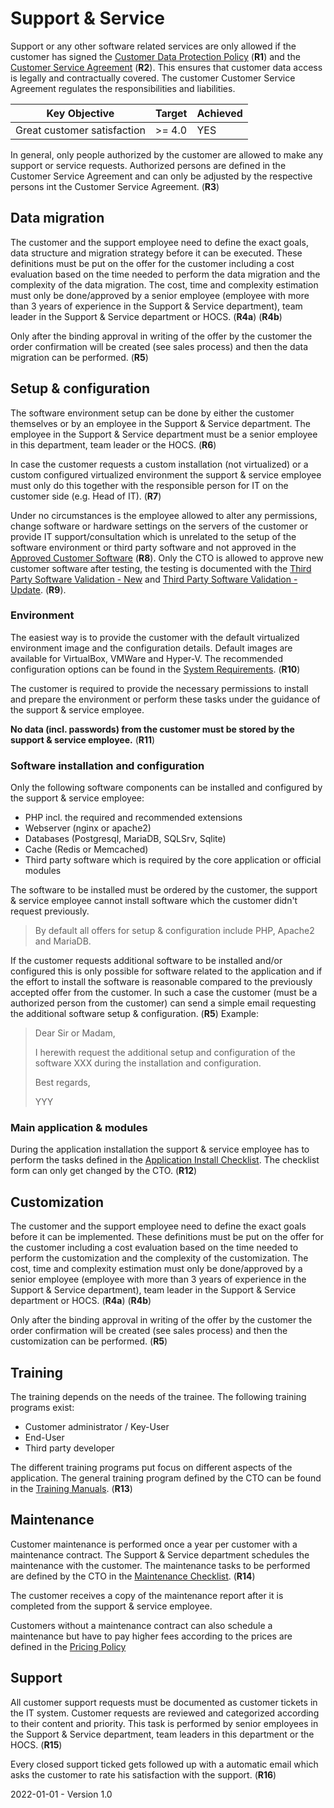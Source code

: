 # Support & Service

Support or any other software related services are only allowed if the customer has signed the [Customer Data Protection Policy](./Sales/Customer%20Data%20Protection%20Policy.md) (**R1**) and the [Customer Service Agreement](./Sales/Customer%20Service%20Agreement.md) (**R2**). This ensures that customer data access is legally and contractually covered. The customer Customer Service Agreement regulates the responsibilities and liabilities.

| Key Objective               | Target | Achieved |
| --------------------------- | ------ | -------- |
| Great customer satisfaction | >= 4.0 | YES      |

In general, only people authorized by the customer are allowed to make any support or service requests. Authorized persons are defined in the Customer Service Agreement and can only be adjusted by the respective persons int the Customer Service Agreement. (**R3**)

## Data migration

The customer and the support employee need to define the exact goals, data structure and migration strategy before it can be executed. These definitions must be put on the offer for the customer including a cost evaluation based on the time needed to perform the data migration and the complexity of the data migration. The cost, time and complexity estimation must only be done/approved by a senior employee (employee with more than 3 years of experience in the Support & Service department), team leader in the Support & Service department or HOCS. (**R4a**) (**R4b**)

Only after the binding approval in writing of the offer by the customer the order confirmation will be created (see sales process) and then the data migration can be performed. (**R5**)

## Setup & configuration

The software environment setup can be done by either the customer themselves or by an employee in the Support & Service department. The employee in the Support & Service department must be a senior employee in this department, team leader or the HOCS. (**R6**)

In case the customer requests a custom installation (not virtualized) or a custom configured virtualized environment the support & service employee must only do this together with the responsible person for IT on the customer side (e.g. Head of IT). (**R7**)

Under no circumstances is the employee allowed to alter any permissions, change software or hardware settings on the servers of the customer or provide IT support/consultation which is unrelated to the setup of the software environment or third party software and not approved in the [Approved Customer Software]() (**R8**). Only the CTO is allowed to approve new customer software after testing, the testing is documented with the [Third Party Software Validation - New]() and [Third Party Software Validation - Update](). (**R9**).

### Environment

The easiest way is to provide the customer with the default virtualized environment image and the configuration details. Default images are available for VirtualBox, VMWare and Hyper-V. The recommended configuration options can be found in the [System Requirements](https://github.com/Karaka-Management/User-Guide/blob/develop/setup/install.md#server-recommendations). (**R10**)

The customer is required to provide the necessary permissions to install and prepare the environment or perform these tasks under the guidance of the support & service employee. 

**No data (incl. passwords) from the customer must be stored by the support & service employee.** (**R11**)

### Software installation and configuration

Only the following software components can be installed and configured by the support & service employee:

* PHP incl. the required and recommended extensions
* Webserver (nginx or apache2)
* Databases (Postgresql, MariaDB, SQLSrv, Sqlite)
* Cache (Redis or Memcached)
* Third party software which is required by the core application or official modules

The software to be installed must be ordered by the customer, the support & service employee cannot install software which the customer didn't request previously.

> By default all offers for setup & configuration include PHP, Apache2 and MariaDB.

If the customer requests additional software to be installed and/or configured this is only possible for software related to the application and if the effort to install the software is reasonable compared to the previously accepted offer from the customer. In such a case the customer (must be a authorized person from the customer) can send a simple email requesting the additional software setup & configuration. (**R5**) Example:

> Dear Sir or Madam,
>
> I herewith request the additional setup and configuration of the software XXX during the installation and configuration.
>
> Best regards,
>
> YYY 

### Main application & modules

During the application installation the support & service employee has to perform the tasks defined in the [Application Install Checklist](./Support/Application%20Install%20Checklist.md). The checklist form can only get changed by the CTO. (**R12**)

## Customization

The customer and the support employee need to define the exact goals before it can be implemented. These definitions must be put on the offer for the customer including a cost evaluation based on the time needed to perform the customization and the complexity of the customization. The cost, time and complexity estimation must only be done/approved by a senior employee (employee with more than 3 years of experience in the Support & Service department), team leader in the Support & Service department or HOCS. (**R4a**) (**R4b**)

Only after the binding approval in writing of the offer by the customer the order confirmation will be created (see sales process) and then the customization can be performed. (**R5**)

## Training

The training depends on the needs of the trainee. The following training programs exist:

* Customer administrator / Key-User
* End-User
* Third party developer

The different training programs put focus on different aspects of the application. The general training program defined by the CTO can be found in the [Training Manuals](./Support/Training%20Manuals). (**R13**)

## Maintenance

Customer maintenance is performed once a year per customer with a maintenance contract. The Support & Service department schedules the maintenance with the customer. The maintenance tasks to be performed are defined by the CTO in the [Maintenance Checklist](./Support/Maintenance%20Checklist.md). (**R14**)

The customer receives a copy of the maintenance report after it is completed from the support & service employee.

Customers without a maintenance contract can also schedule a maintenance but have to pay higher fees according to the prices are defined in the [Pricing Policy]()

## Support

All customer support requests must be documented as customer tickets in the IT system. Customer requests are reviewed and categorized according to their content and priority. This task is performed by senior employees in the Support & Service department, team leaders in this department or the HOCS. (**R15**)

Every closed support ticked gets followed up with a automatic email which asks the customer to rate his satisfaction with the support. (**R16**)



2022-01-01 - Version 1.0


